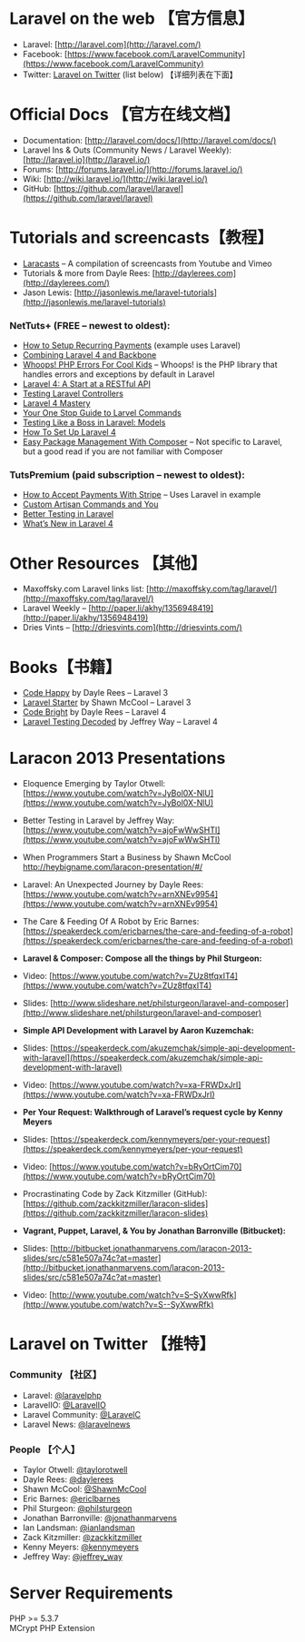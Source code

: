# Laravel on the web 【官方信息】
* Laravel:  [http://laravel.com](http://laravel.com/)  
* Facebook: [https://www.facebook.com/LaravelCommunity](https://www.facebook.com/LaravelCommunity)  
* Twitter:  [Laravel on Twitter](#laravel-on-twitter-) (list below) 【详细列表在下面】  

# Official Docs 【官方在线文档】
* Documentation: [http://laravel.com/docs/](http://laravel.com/docs/)   
* Laravel Ins & Outs (Community News / Laravel Weekly): [http://laravel.io](http://laravel.io/)  
* Forums: [http://forums.laravel.io/](http://forums.laravel.io/)  
* Wiki: [http://wiki.laravel.io/](http://wiki.laravel.io/)  
* GitHub: [https://github.com/laravel/laravel](https://github.com/laravel/laravel)  

# Tutorials and screencasts【教程】
* [Laracasts](http://laracasts.com/) – A compilation of screencasts from Youtube and Vimeo  
* Tutorials & more from Dayle Rees: [http://daylerees.com](http://daylerees.com/)   
* Jason Lewis: [http://jasonlewis.me/laravel-tutorials](http://jasonlewis.me/laravel-tutorials)  

### NetTuts+ (FREE – newest to oldest):  
* [How to Setup Recurring Payments](http://net.tutsplus.com/tutorials/php/how-to-setup-recurring-payments/) (example uses Laravel)  
* [Combining Laravel 4 and Backbone](http://net.tutsplus.com/tutorials/javascript-ajax/combining-laravel-4-and-backbone/)  
* [Whoops! PHP Errors For Cool Kids](http://net.tutsplus.com/tutorials/php/whoops-php-errors-for-cool-kids/) – Whoops! is the PHP library that handles errors and exceptions by default in Laravel  
* [Laravel 4: A Start at a RESTful API](http://net.tutsplus.com/tutorials/php/laravel-4-a-start-at-a-restful-api/)  
* [Testing Laravel Controllers ](http://net.tutsplus.com/tutorials/php/testing-laravel-controllers/) 
* [Laravel 4 Mastery](http://net.tutsplus.com/tutorials/php/laravel-4-mastery/)
* [Your One Stop Guide to Larvel Commands](http://net.tutsplus.com/tutorials/php/your-one-stop-guide-to-laravel-commands/)
* [Testing Like a Boss in Laravel: Models](http://net.tutsplus.com/tutorials/php/testing-like-a-boss-in-laravel-models/)
* [How To Set Up Laravel 4](http://net.tutsplus.com/tutorials/php/how-to-setup-laravel-4/)
* [Easy Package Management With Composer](http://net.tutsplus.com/tutorials/php/easy-package-management-with-composer/) – Not specific to Laravel, but a good read if you are not familiar with Composer

### TutsPremium (paid subscription – newest to oldest):
* [How to Accept Payments With Stripe](https://tutsplus.com/tutorial/how-to-accept-payments-with-stripe/) – Uses Laravel in example
* [Custom Artisan Commands and You](https://tutsplus.com/course/custom-artisan-commands-and-you/)
* [Better Testing in Laravel](https://tutsplus.com/tutorial/better-testing-in-laravel/)
* [What’s New in Laravel 4](https://tutsplus.com/course/whats-new-in-laravel-4/)

# Other Resources 【其他】
* Maxoffsky.com Laravel links list: [http://maxoffsky.com/tag/laravel/](http://maxoffsky.com/tag/laravel/)  
* Laravel Weekly – [http://paper.li/akhy/1356948419](http://paper.li/akhy/1356948419)  
* Dries Vints – [http://driesvints.com](http://driesvints.com/)  

# Books【书籍】
* [Code Happy](http://codehappy.daylerees.com/) by Dayle Rees – Laravel 3  
* [Laravel Starter](http://www.packtpub.com/laravel-php-starter/book) by Shawn McCool – Laravel 3  
* [Code Bright](https://leanpub.com/codebright) by Dayle Rees – Laravel 4  
* [Laravel Testing Decoded](https://leanpub.com/laravel-testing-decoded) by Jeffrey Way – Laravel 4  

# Laracon 2013 Presentations
* Eloquence Emerging by Taylor Otwell: [https://www.youtube.com/watch?v=JyBol0X-NlU](https://www.youtube.com/watch?v=JyBol0X-NlU)  
* Better Testing in Laravel by Jeffrey Way: [https://www.youtube.com/watch?v=ajoFwWwSHTI](https://www.youtube.com/watch?v=ajoFwWwSHTI)  
* When Programmers Start a Business by Shawn McCool [http://heybigname.com/laracon-presentation/#/ ](http://heybigname.com/laracon-presentation/#/)  
* Laravel: An Unexpected Journey by Dayle Rees: [https://www.youtube.com/watch?v=arnXNEv9954](https://www.youtube.com/watch?v=arnXNEv9954)  
* The Care & Feeding Of A Robot by Eric Barnes: [https://speakerdeck.com/ericbarnes/the-care-and-feeding-of-a-robot](https://speakerdeck.com/ericbarnes/the-care-and-feeding-of-a-robot)

* **Laravel & Composer: Compose all the things by Phil Sturgeon:**  
* Video: [https://www.youtube.com/watch?v=ZUz8tfqxIT4](https://www.youtube.com/watch?v=ZUz8tfqxIT4)  
* Slides: [http://www.slideshare.net/philsturgeon/laravel-and-composer](http://www.slideshare.net/philsturgeon/laravel-and-composer)   

* **Simple API Development with Laravel by Aaron Kuzemchak:**  
* Slides: [https://speakerdeck.com/akuzemchak/simple-api-development-with-laravel](https://speakerdeck.com/akuzemchak/simple-api-development-with-laravel)  
* Video: [https://www.youtube.com/watch?v=xa-FRWDxJrI](https://www.youtube.com/watch?v=xa-FRWDxJrI)  

* **Per Your Request: Walkthrough of Laravel’s request cycle by Kenny Meyers**  
* Slides: [https://speakerdeck.com/kennymeyers/per-your-request](https://speakerdeck.com/kennymeyers/per-your-request)  
* Video: [https://www.youtube.com/watch?v=bRyOrtCim70](https://www.youtube.com/watch?v=bRyOrtCim70)

* Procrastinating Code by Zack Kitzmiller (GitHub): [https://github.com/zackkitzmiller/laracon-slides](https://github.com/zackkitzmiller/laracon-slides)

* **Vagrant, Puppet, Laravel, & You by Jonathan Barronville (Bitbucket):**
* Slides: [http://bitbucket.jonathanmarvens.com/laracon-2013-slides/src/c581e507a74c?at=master](http://bitbucket.jonathanmarvens.com/laracon-2013-slides/src/c581e507a74c?at=master)
* Video: [http://www.youtube.com/watch?v=S–SyXwwRfk](http://www.youtube.com/watch?v=S--SyXwwRfk)


# Laravel on Twitter 【推特】

### Community 【社区】

* Laravel: [@laravelphp](https://twitter.com/laravelphp)   
* LaravelIO: [@LaravelIO](https://twitter.com/LaravelIO)  
* Laravel Community: [@LaravelC](https://twitter.com/LaravelC)  
* Laravel News: [@laravelnews](https://twitter.com/laravelnews)  

### People 【个人】

* Taylor Otwell: [@taylorotwell](https://twitter.com/taylorotwell)  
* Dayle Rees: [@daylerees](https://twitter.com/daylerees)  
* Shawn McCool: [@ShawnMcCool](https://twitter.com/ShawnMcCool)  
* Eric Barnes: [@ericlbarnes](https://twitter.com/ericlbarnes)  
* Phil Sturgeon: [@philsturgeon](https://twitter.com/philsturgeon)  
* Jonathan Barronville: [@jonathanmarvens](https://twitter.com/jonathanmarvens)  
* Ian Landsman: [@ianlandsman](https://twitter.com/ianlandsman)  
* Zack Kitzmiller: [@zackkitzmiller](https://twitter.com/zackkitzmiller)  
* Kenny Meyers: [@kennymeyers](https://twitter.com/kennymeyers)  
* Jeffrey Way: [@jeffrey_way](https://twitter.com/jeffrey_way)  

# Server Requirements
PHP >= 5.3.7  
MCrypt PHP Extension